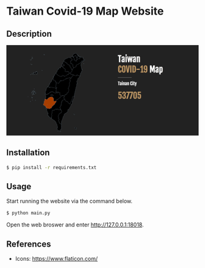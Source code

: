 # Taiwan Covid-19 Map Website

## Description
![website](./figures/website.jpg)

## Installation
```bash
$ pip install -r requirements.txt
```

## Usage
Start running the website via the command below.
```bash
$ python main.py
```
Open the web broswer and enter http://127.0.0.1:18018.

## References
- Icons: https://www.flaticon.com/
